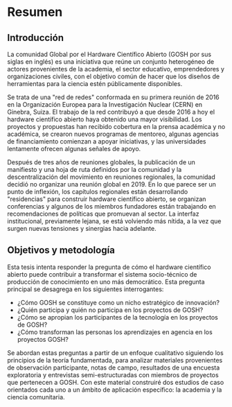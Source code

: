 # Resumen

## Introducción
La comunidad Global por el Hardware Científico Abierto (GOSH por sus siglas en inglés) es una iniciativa que reúne un conjunto heterogéneo de actores provenientes de la academia, el sector educativo, emprendedores y organizaciones civiles, con el objetivo común de hacer que los diseños de herramientas para la ciencia estén públicamente disponibles.

Se trata de una "red de redes" conformada en su primera reunión de 2016 en la Organización Europea para la Investigación Nuclear (CERN) en Ginebra, Suiza. El trabajo de la red contribuyó a que desde 2016 a hoy el hardware científico abierto haya obtenido una mayor visibilidad. Los proyectos y propuestas han recibido cobertura en la prensa académica y no académica, se crearon nuevos programas de mentoreo, algunas agencias de financiamiento comienzan a apoyar iniciativas, y las universidades lentamente ofrecen algunas señales de apoyo. 

Después de tres años de reuniones globales, la publicación de un manifiesto y una hoja de ruta definidos por la comunidad y la descentralización del movimiento en reuniones regionales, la comunidad decidió no organizar una reunión global en 2019. En lo que parece ser un punto de inflexión, los capítulos regionales están desarrollando "residencias" para construir hardware científico abierto, se organizan conferencias y algunos de los miembros fundadores están trabajando en recomendaciones de políticas que promuevan al sector. La interfaz institucional, previamente lejana, se está volviendo más nítida, a la vez que surgen nuevas tensiones y sinergias hacia adelante.

## Objetivos y metodología
Esta tesis intenta responder la pregunta de cómo el hardware científico abierto puede contribuir a transformar el sistema socio-técnico de producción de conocimiento en uno más democrático. Esta pregunta principal se desagrega en los siguientes interrogantes:

- ¿Cómo GOSH se constituye como un nicho estratégico de innovación?
- ¿Quién participa y quién no participa en los proyectos de GOSH?
- ¿Cómo se apropian los participantes de la tecnología en los proyectos de GOSH?
- ¿Cómo transforman las personas los aprendizajes en agencia en los proyectos GOSH?

Se abordan estas preguntas a partir de un enfoque cualitativo siguiendo los principios de la teoría fundamentada, para analizar materiales provenientes de observación participante, notas de campo, resultados de una encuesta exploratoria y entrevistas semi-estructuradas con miembros de proyectos que pertenecen a GOSH. Con este material construiré dos estudios de caso orientados cada uno a un ámbito de aplicación específico: la academia y la ciencia comunitaria.
